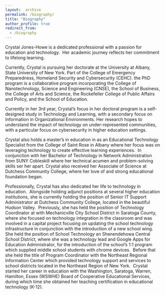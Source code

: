 ```yaml
---
layout:  archive
permalink: /biography/
title: "Biography"
author_profile: true
redirect_from: 
  - /biography
---
```


Crystal Jones-Howe is a dedicated professional with a passion for education and technology.  Her academic journey reflects her commitment to lifelong learning. 


Currently, Crystal is pursuing her doctorate at the University at Albany, State University of New York. Part of the College of Emergency Preparedness, Homeland Security and Cybersecurity (CEHC). the PhD program is a collaborative program incorporating the College of Nanotechnology, Science and Engineering (CNSE), the School of Business, the College of Arts and Science, the Rockefeller College of Public Affairs and Policy, and the School of Education.


Currently in her 3rd year, Crystal’s focus in her doctoral program is a self-designed study in Technology and Learning, with a secondary focus on Information in Organizational Environments. Her research hopes to understand the impact of technology on under-represented communities, with a particular focus on cybersecurity in higher education settings. 


Crystal also holds a master’s in education in as an Educational Technology Specialist from the College of Saint Rose in Albany where her focus was on leveraging technology to create effective learning experiences.  In conjunction with her Bachelor of Technology in Network Administration from SUNY Cobleskill where her technical acumen and problem-solving skills ser her apart. Crystal also received her Associate of Science at Dutchess Community College, where her love of and strong educational foundation began. 


Professionally, Crystal has also dedicated her life to technology in education.  Alongside holding adjunct positions at several higher education institutions, she is currently holding the position of Senior IT Support Administrator at Dutchess Community College, located in the beautiful Hudson Valley.  Previously, she has held the position of Technology Coordinator at with Mechanicville City School District in Saratoga County, where she focused on technology integration in the classroom and was involved in a capital project focusing on updating the school technology infrastructure in conjunction with the introduction of a new school wing.  She held the position of School Technology an Shenendehowa Central School District, where she was a technology lead and Google Apps for Education Administrator, for the introduction of the school’s 1:1 program which supplied middle school students with chrome devices.  Before that she held the title of Program Coordinator with the Northeast Regional Information Center which provided technology support and services to school districts located in the Northeast Region of New York.  Crystal started her career in education with the Washington, Saratoga, Warren, Hamilton, Essex (WSWHE) Board of Cooperative Educational Services, during which time she obtained her teaching certification in educational technology (K-12).
